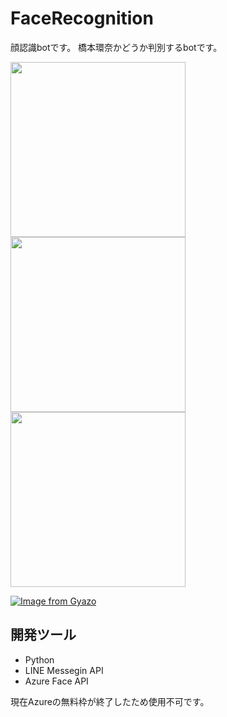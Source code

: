 # FaceRecognition

顔認識botです。
橋本環奈かどうか判別するbotです。

<img src="https://user-images.githubusercontent.com/53991600/82156020-c632b000-98b3-11ea-971c-3c8d6970f497.PNG" width="280px"> <img src="https://user-images.githubusercontent.com/53991600/82156026-cdf25480-98b3-11ea-851f-e03a6ac35ed3.PNG" width="280px"> <img src="https://user-images.githubusercontent.com/53991600/82156028-d054ae80-98b3-11ea-9eee-b48dcf8bb159.PNG" width="280px">

[![Image from Gyazo](https://i.gyazo.com/a770943195439deaf8c432da9f1614da.gif)](https://gyazo.com/a770943195439deaf8c432da9f1614da)

## 開発ツール

 - Python
 - LINE Messegin API
 - Azure Face API
 
 
 現在Azureの無料枠が終了したため使用不可です。
